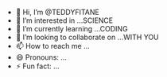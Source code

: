 - 👋 Hi, I’m @TEDDYFITANE
- 👀 I’m interested in ...SCIENCE 
- 🌱 I’m currently learning ...CODING
- 💞️ I’m looking to collaborate on ...WITH YOU 
- 📫 How to reach me ...
- 😄 Pronouns: ...
- ⚡ Fun fact: ...

<!---
TEDDYFITANE/TEDDYFITANE is a ✨ special ✨ repository because its `README.md` (this file) appears on your GitHub profile.
You can click the Preview link to take a look at your changes.
--->
